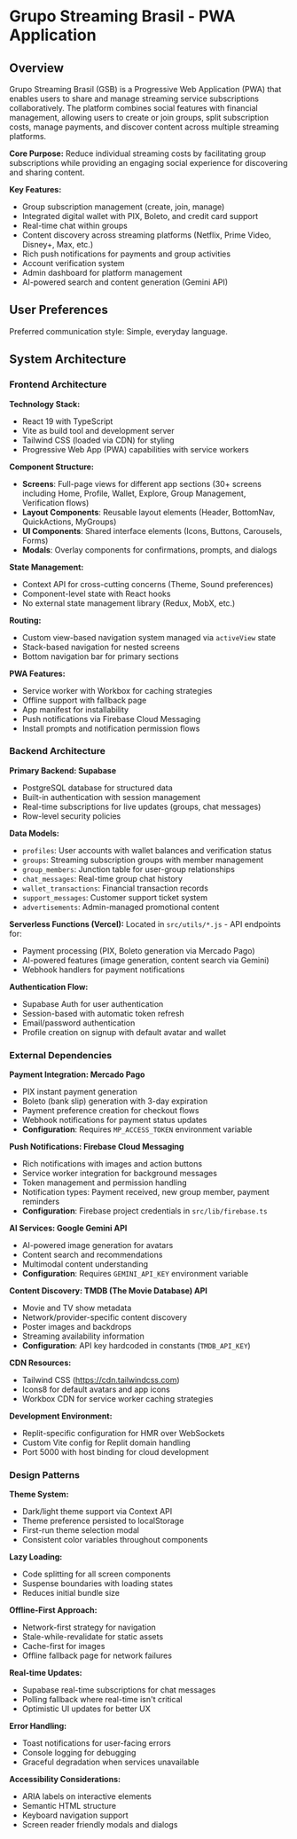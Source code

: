 # Grupo Streaming Brasil - PWA Application

## Overview

Grupo Streaming Brasil (GSB) is a Progressive Web Application (PWA) that enables users to share and manage streaming service subscriptions collaboratively. The platform combines social features with financial management, allowing users to create or join groups, split subscription costs, manage payments, and discover content across multiple streaming platforms.

**Core Purpose:** Reduce individual streaming costs by facilitating group subscriptions while providing an engaging social experience for discovering and sharing content.

**Key Features:**
- Group subscription management (create, join, manage)
- Integrated digital wallet with PIX, Boleto, and credit card support
- Real-time chat within groups
- Content discovery across streaming platforms (Netflix, Prime Video, Disney+, Max, etc.)
- Rich push notifications for payments and group activities
- Account verification system
- Admin dashboard for platform management
- AI-powered search and content generation (Gemini API)

## User Preferences

Preferred communication style: Simple, everyday language.

## System Architecture

### Frontend Architecture

**Technology Stack:**
- React 19 with TypeScript
- Vite as build tool and development server
- Tailwind CSS (loaded via CDN) for styling
- Progressive Web App (PWA) capabilities with service workers

**Component Structure:**
- **Screens**: Full-page views for different app sections (30+ screens including Home, Profile, Wallet, Explore, Group Management, Verification flows)
- **Layout Components**: Reusable layout elements (Header, BottomNav, QuickActions, MyGroups)
- **UI Components**: Shared interface elements (Icons, Buttons, Carousels, Forms)
- **Modals**: Overlay components for confirmations, prompts, and dialogs

**State Management:**
- Context API for cross-cutting concerns (Theme, Sound preferences)
- Component-level state with React hooks
- No external state management library (Redux, MobX, etc.)

**Routing:**
- Custom view-based navigation system managed via `activeView` state
- Stack-based navigation for nested screens
- Bottom navigation bar for primary sections

**PWA Features:**
- Service worker with Workbox for caching strategies
- Offline support with fallback page
- App manifest for installability
- Push notifications via Firebase Cloud Messaging
- Install prompts and notification permission flows

### Backend Architecture

**Primary Backend: Supabase**
- PostgreSQL database for structured data
- Built-in authentication with session management
- Real-time subscriptions for live updates (groups, chat messages)
- Row-level security policies

**Data Models:**
- `profiles`: User accounts with wallet balances and verification status
- `groups`: Streaming subscription groups with member management
- `group_members`: Junction table for user-group relationships
- `chat_messages`: Real-time group chat history
- `wallet_transactions`: Financial transaction records
- `support_messages`: Customer support ticket system
- `advertisements`: Admin-managed promotional content

**Serverless Functions (Vercel):**
Located in `src/utils/*.js` - API endpoints for:
- Payment processing (PIX, Boleto generation via Mercado Pago)
- AI-powered features (image generation, content search via Gemini)
- Webhook handlers for payment notifications

**Authentication Flow:**
- Supabase Auth for user authentication
- Session-based with automatic token refresh
- Email/password authentication
- Profile creation on signup with default avatar and wallet

### External Dependencies

**Payment Integration: Mercado Pago**
- PIX instant payment generation
- Boleto (bank slip) generation with 3-day expiration
- Payment preference creation for checkout flows
- Webhook notifications for payment status updates
- **Configuration**: Requires `MP_ACCESS_TOKEN` environment variable

**Push Notifications: Firebase Cloud Messaging**
- Rich notifications with images and action buttons
- Service worker integration for background messages
- Token management and permission handling
- Notification types: Payment received, new group member, payment reminders
- **Configuration**: Firebase project credentials in `src/lib/firebase.ts`

**AI Services: Google Gemini API**
- AI-powered image generation for avatars
- Content search and recommendations
- Multimodal content understanding
- **Configuration**: Requires `GEMINI_API_KEY` environment variable

**Content Discovery: TMDB (The Movie Database) API**
- Movie and TV show metadata
- Network/provider-specific content discovery
- Poster images and backdrops
- Streaming availability information
- **Configuration**: API key hardcoded in constants (`TMDB_API_KEY`)

**CDN Resources:**
- Tailwind CSS (https://cdn.tailwindcss.com)
- Icons8 for default avatars and app icons
- Workbox CDN for service worker caching strategies

**Development Environment:**
- Replit-specific configuration for HMR over WebSockets
- Custom Vite config for Replit domain handling
- Port 5000 with host binding for cloud development

### Design Patterns

**Theme System:**
- Dark/light theme support via Context API
- Theme preference persisted to localStorage
- First-run theme selection modal
- Consistent color variables throughout components

**Lazy Loading:**
- Code splitting for all screen components
- Suspense boundaries with loading states
- Reduces initial bundle size

**Offline-First Approach:**
- Network-first strategy for navigation
- Stale-while-revalidate for static assets
- Cache-first for images
- Offline fallback page for network failures

**Real-time Updates:**
- Supabase real-time subscriptions for chat messages
- Polling fallback where real-time isn't critical
- Optimistic UI updates for better UX

**Error Handling:**
- Toast notifications for user-facing errors
- Console logging for debugging
- Graceful degradation when services unavailable

**Accessibility Considerations:**
- ARIA labels on interactive elements
- Semantic HTML structure
- Keyboard navigation support
- Screen reader friendly modals and dialogs